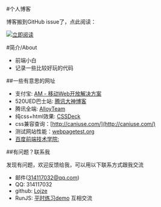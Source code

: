 #个人博客

博客搬到GitHub issue了，点此阅读：

<p><a href="https://github.com/Lojze/bolg/issues"><img src="https://cloud.githubusercontent.com/assets/1231359/13027636/6fdae1a6-d291-11e5-9126-68bd3d2ed778.png" alt="立即阅读" style="max-width:100%;"></a></p>

#简介/About

*  前端小白  
*  记录一些比较好玩的代码

##一些有意思的网址

*  支付宝: [AM - 移动Web开放解决方案](http://am-team.github.io/amg/dev-exp-doc.html)
*  520UED巴士站: [腾讯大神博客](http://www.520ued.com/)
*  腾讯全端: [AlloyTeam](http://www.alloyteam.com/)
*  纯css+html效果: [CSSDeck](http://cssdeck.com)
*  css兼容查询：[http://caniuse.com/](http://caniuse.com/)
*  测试网站性能：[webpagetest.org](http://www.webpagetest.org/)
*  [百度前端技术学院:](https://github.com/baidu-ife/ife)

##有问题？联系我  

发现有问题，欢迎反馈给我，可以用以下联系方式跟我交流

* 邮件(314117032@qq.com)
* QQ: 314117032
* github: [Lojze](https://github.com/Lojze)
* RunJS: [平时练习demo](http://runjs.cn/detail/azvlsrpq) 互相交流
